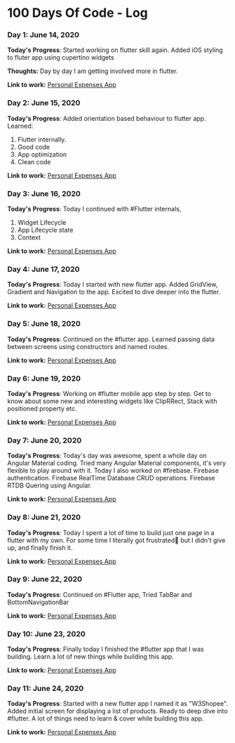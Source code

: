 # 100 Days Of Code - Log

### Day 1: June 14, 2020

**Today's Progress**: Started working on flutter skill again.
Added iOS styling to fluter app using cupertino widgets

**Thoughts:** Day by day I am getting involved more in flutter.

**Link to work:** [Personal Expenses App](https://github.com/ganeshjaiwal/personal_expenses_app)

### Day 2: June 15, 2020

**Today's Progress**: Added orientation based behaviour to flutter app.
Learned:
1. Flutter internally.
2. Good code
3. App optimization
4. Clean code

**Link to work:** [Personal Expenses App](https://github.com/ganeshjaiwal/personal_expenses_app)

### Day 3: June 16, 2020

**Today's Progress**: Today I continued with #Flutter internals,
1. Widget Lifecycle 
2. App Lifecycle state
3. Context

**Link to work:** [Personal Expenses App](https://github.com/ganeshjaiwal/personal_expenses_app)

### Day 4: June 17, 2020

**Today's Progress**: Today I started with new flutter app.
Added GridView, Gradient and Navigation to the app.
Excited to dive deeper into the flutter. 

**Link to work:** [Personal Expenses App](https://github.com/ganeshjaiwal/personal_expenses_app)

### Day 5: June 18, 2020

**Today's Progress**: Continued on the #flutter app.
Learned passing data between screens using constructors and named routes.

**Link to work:** [Personal Expenses App](https://github.com/ganeshjaiwal/personal_expenses_app)

### Day 6: June 19, 2020

**Today's Progress**: Working on #flutter mobile app step by step.
Get to know about some new and interesting widgets like ClipRRect, Stack with positioned property etc.

**Link to work:** [Personal Expenses App](https://github.com/ganeshjaiwal/personal_expenses_app)

### Day 7: June 20, 2020

**Today's Progress**: Today's day was awesome, spent a whole day on Angular Material coding.
Tried many Angular Material components, it's very flexible to play around with it.
Today I also worked on #firebase.
Firebase authentication.
Firebase RealTime Database CRUD operations.
Firebase RTDB Quering using Angular.

**Link to work:** [Personal Expenses App](https://github.com/ganeshjaiwal/personal_expenses_app)

### Day 8: June 21, 2020

**Today's Progress**: Today I spent a lot of time to build just one page in a flutter with my own.
For some time I literally got frustrated🤯 but I didn't give up, and finally finish it.

**Link to work:** [Personal Expenses App](https://github.com/ganeshjaiwal/personal_expenses_app)
### Day 9: June 22, 2020

**Today's Progress**: Continued on #Flutter app,
Tried TabBar and BottomNavigationBar

**Link to work:** [Personal Expenses App](https://github.com/ganeshjaiwal/personal_expenses_app)

### Day 10: June 23, 2020

**Today's Progress**: Finally today I finished the #flutter app that I was building.
Learn a lot of new things while building this app.

**Link to work:** [Personal Expenses App](https://github.com/ganeshjaiwal/personal_expenses_app)

### Day 11: June 24, 2020

**Today's Progress**: Started with a new flutter app I named it as "W3Shopee".
Added initial screen for displaying a list of products.
Ready to deep dive into #flutter. 
A lot of things need to learn & cover while building this app.

**Link to work:** [Personal Expenses App](https://github.com/ganeshjaiwal/personal_expenses_app)
<!-- **Link(s) to work** -->
<!-- 1. [Find the Longest Word in a String](https://www.freecodecamp.com/challenges/find-the-longest-word-in-a-string) -->
<!-- 2. [Title Case a Sentence](https://www.freecodecamp.com/challenges/title-case-a-sentence) -->
